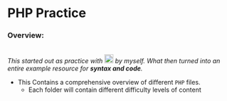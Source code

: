 <h1>PHP Practice</h1>

<h3>Overview:</h3><br>
<em>This started out as practice with <img src="https://www.php.net/images/logos/new-php-logo.svg" height="20" width="20"> by myself. What then turned into an entire example resource for <b>syntax and code</b>. </em>

- This Contains a comprehensive overview of different `PHP` files. 
    - Each folder will contain different difficulty levels of content


